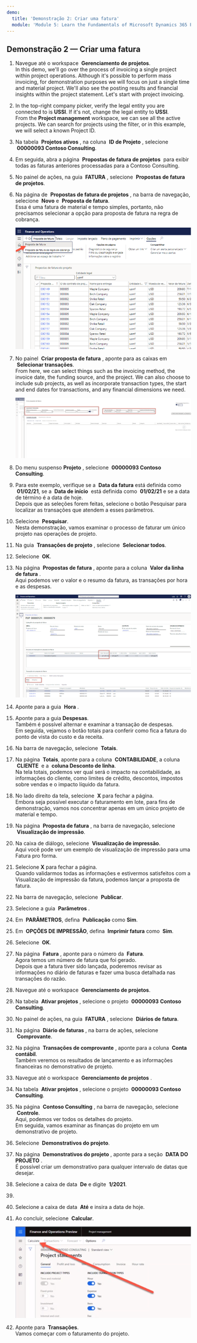 ```yaml
---
demo:
  title: 'Demonstração 2: Criar uma fatura'
  module: 'Module 5: Learn the Fundamentals of Microsoft Dynamics 365 Project Operations'
---
```


## <a name="demo-2---create-an-invoice"></a>Demonstração 2 — Criar uma fatura

1. Navegue até o workspace  **Gerenciamento de projetos**.  
    In this demo, we'll go over the process of invoicing a single project within project operations. Although it's possible to perform mass invoicing, for demonstration purposes we will focus on just a single time and material project. We'll also see the posting results and financial insights within the project statement. Let's start with project invoicing. 

1. In the top-right company picker, verify the legal entity you are connected to is<bpt id="p1"> **</bpt>USSI<ept id="p1">**</ept>. If it's not, change the legal entity to<bpt id="p1"> **</bpt>USSI<ept id="p1">**</ept>.  
    From the<bpt id="p1"> **</bpt>Project management<ept id="p1">**</ept> workspace, we can see all the active projects. We can search for projects using the filter, or in this example, we will select a known Project ID. 

1. Na tabela  **Projetos ativos** , na coluna  **ID de Projeto** , selecione  **00000093 Contoso Consulting**.  

1. Em seguida, abra a página  **Propostas de fatura de projetos**  para exibir todas as faturas anteriores processadas para a Contoso Consulting. 

1. No painel de ações, na guia  **FATURA** , selecione  **Propostas de fatura de projetos**. 

1. Na página de  **Propostas de fatura de projetos** , na barra de navegação, selecione  **Novo** e  **Proposta de fatura**.  
    Essa é uma fatura de material e tempo simples, portanto, não precisamos selecionar a opção para proposta de fatura na regra de cobrança. 

    ![Uma captura de tela da página de propostas de fatura de projetos com a nova proposta de fatura realçada.](./media/projops_invoice_1_new_invoice_proposal.png)

1. No painel  **Criar proposta de fatura** , aponte para as caixas em  **Selecionar transações**.  
    From here, we can select things such as the invoicing method, the invoice date, the funding source, and the project. We can also choose to include sub projects, as well as incorporate transaction types, the start and end dates for transactions, and any financial dimensions we need. 

    ![Uma captura de tela do painel criar proposta de fatura com a seção selecionar transações realçada.](./media/projops_invoice_2_select_transactions.png)

1. Do menu suspenso **Projeto** , selecione  **00000093 Contoso Consulting**. 

1. Para este exemplo, verifique se a  **Data da fatura** está definida como  **01/02/21**, se a  **Data de início**  está definida como  **01/02/21** e se a data de término é a data de hoje.  
    Depois que as seleções forem feitas, selecione o botão Pesquisar para localizar as transações que atendem a esses parâmetros.

1. Selecione  **Pesquisar**.  
    Nesta demonstração, vamos examinar o processo de faturar um único projeto nas operações de projeto.

1. Na guia  **Transações de projeto** , selecione  **Selecionar todos**.

1. Selecione  **OK**. 

1. Na página  **Propostas de fatura** , aponte para a coluna  **Valor da linha de fatura** .  
    Aqui podemos ver o valor e o resumo da fatura, as transações por hora e as despesas.

    ![Uma captura de tela da página de proposta de fatura com a coluna valor da linha da fatura realçada.](./media/projops_invoice_3_invoice_line_amount_column.png)

1. Aponte para a guia  **Hora** . 

1. Aponte para a guia **Despesas**.  
    Também é possível alternar e examinar a transação de despesas.  
Em seguida, vejamos o botão totais para conferir como fica a fatura do ponto de vista do custo e da receita.

1. Na barra de navegação, selecione  **Totais**.

1. Na página  **Totais**, aponte para a coluna  **CONTABILIDADE**, a coluna  **CLIENTE**  e a  **coluna Desconto de linha**.  
    Na tela totais, podemos ver qual será o impacto na contabilidade, as informações do cliente, como limites de crédito, descontos, impostos sobre vendas e o impacto líquido da fatura. 

1. No lado direito da tela, selecione  **X** para fechar a página.  
    Embora seja possível executar o faturamento em lote, para fins de demonstração, vamos nos concentrar apenas em um único projeto de material e tempo. 

1. Na página  **Proposta de fatura** , na barra de navegação, selecione  **Visualização de impressão**. 

1. Na caixa de diálogo, selecione  **Visualização de impressão**.  
    Aqui você pode ver um exemplo de visualização de impressão para uma Fatura pro forma. 

1. Selecione **X** para fechar a página.  
    Quando validarmos todas as informações e estivermos satisfeitos com a Visualização de impressão da fatura, podemos lançar a proposta de fatura.

1. Na barra de navegação, selecione  **Publicar**.

1. Selecione a guia  **Parâmetros** .

1. Em  **PARÂMETROS**, defina  **Publicação** como **Sim**.

1. Em  **OPÇÕES DE IMPRESSÃO**, defina  **Imprimir fatura** como  **Sim**.

1. Selecione  **OK**.

1. Na página  **Fatura** , aponte para o número da  **Fatura**.  
    Agora temos um número de fatura que foi gerado.  
    Depois que a fatura tiver sido lançada, poderemos revisar as informações no diário de faturas e fazer uma busca detalhada nas transações do razão.

1. Navegue até o workspace  **Gerenciamento de projetos**.

1. Na tabela  **Ativar projetos** , selecione o projeto  **00000093** **Contoso Consulting**.

1. No painel de ações, na guia  **FATURA** , selecione  **Diários de fatura**.

1. Na página  **Diário de faturas** , na barra de ações, selecione  **Comprovante**.

1. Na página  **Transações de comprovante** , aponte para a coluna  **Conta contábil**.  
    Também veremos os resultados de lançamento e as informações financeiras no demonstrativo de projeto.

1. Navegue até o workspace  **Gerenciamento de projetos** . 

1. Na tabela  **Ativar projetos** , selecione o projeto  **00000093 Contoso Consulting**.

1. Na página  **Contoso Consulting** , na barra de navegação, selecione  **Controle**.  
    Aqui, podemos ver todos os detalhes do projeto.  
    Em seguida, vamos examinar as finanças do projeto em um demonstrativo de projeto.

1. Selecione  **Demonstrativos do projeto**.

1. Na página  **Demonstrativos do projeto** , aponte para a seção  **DATA DO PROJETO** .  
É possível criar um demonstrativo para qualquer intervalo de datas que desejar.

1. Selecione a caixa de data  **De** e digite  **1/2021**.
1. 
1. Selecione a caixa de data  **Até** e insira a data de hoje.

1. Ao concluir, selecione  **Calcular**.

    ![Uma captura de tela da página de demonstrativos do projeto com a opção calcular realçada.](./media/projops_invoice_4_calculate.png)

1. Aponte para  **Transações**.  
    Vamos começar com o faturamento do projeto.
